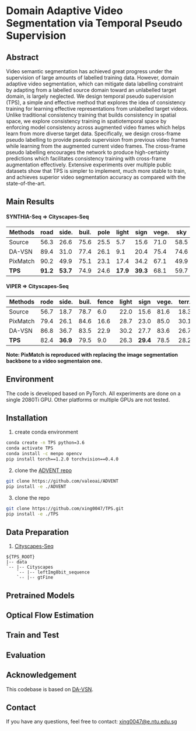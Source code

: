 # Domain Adaptive Video Segmentation via Temporal Pseudo Supervision

## Abstract
Video semantic segmentation has achieved great progress under the supervision of large amounts of labelled training data. However, domain adaptive video segmentation, which can mitigate data labelling constraint by adapting from a labelled source domain toward an unlabelled target domain, is largely neglected. We design temporal pseudo supervision (TPS), a simple and effective method that explores the idea of consistency training for learning effective representations from unlabelled target videos. Unlike traditional consistency training that builds consistency in spatial space, we explore consistency training in spatiotemporal space by enforcing model consistency across augmented video frames which helps learn from more diverse target data. Specifically, we design cross-frame pseudo labelling to provide pseudo supervision from previous video frames while learning from the augmented current video frames. The cross-frame pseudo labelling encourages the network to produce high-certainty predictions which facilitates consistency training with cross-frame augmentation effectively. Extensive experiments over multiple public datasets show that TPS is simpler to implement, much more stable to train, and achieves superior video segmentation accuracy as compared with the state-of-the-art.

## Main Results
#### SYNTHIA-Seq => Cityscapes-Seq
| Methods       | road | side. | buil. | pole | light | sign | vege. | sky | per. | rider | car | mIoU |
|---------------|------|----------|----------|------|-------|------|------------|-----|--------|-------|-----|------|
| Source        | 56.3 | 26.6 | 75.6 | 25.5 |  5.7 | 15.6 | 71.0 | 58.5 | 41.7 | 17.1 | 27.9 | 38.3 |
| DA-VSN        | 89.4 | 31.0 | 77.4 | 26.1 |  9.1 | 20.4 | 75.4 | 74.6 | 42.9 | 16.1 | 82.4 | 49.5 |
| PixMatch      | 90.2 | 49.9 | 75.1 | 23.1 | 17.4 | 34.2 | 67.1 | 49.9 | 55.8 | 14.0 | 84.3 | 51.0 |
| **TPS**| **91.2**| **53.7** | 74.9 | 24.6 | **17.9** | **39.3** | 68.1 | 59.7 | **57.2** | **20.3** | **84.5** | **53.8** |

#### VIPER => Cityscapes-Seq
| Methods       | rode | side. | buil. | fence | light | sign | vege. | terr. | sky | per. | car | truck | bus | motor | bike | mIoU |
|---------------|------|----------|----------|-------|-------|------|------------|---------|-----|--------|-----|-------|-----|-------|------|------|
| Source        | 56.7 | 18.7 | 78.7 |  6.0 | 22.0 | 15.6 | 81.6 | 18.3 | 80.4 | 59.9 | 66.3 |  4.5 | 16.8 | 20.4 | 10.3 | 37.1 |
| PixMatch      | 79.4 | 26.1 | 84.6 | 16.6 | 28.7 | 23.0 | 85.0 | 30.1 | 83.7 | 58.6 | 75.8 | 34.2 | 45.7 | 16.6 | 12.4 | 46.7 |
| DA-VSN        | 86.8 | 36.7 | 83.5 | 22.9 | 30.2 | 27.7 | 83.6 | 26.7 | 80.3 | 60.0 | 79.1 | 20.3 | 47.2 | 21.2 | 11.4 | 47.8 |
| **TPS** | 82.4 | **36.9** | 79.5 | 9.0 | 26.3 | **29.4** | 78.5 | 28.2 | 81.8 | **61.2** | **80.2** | **39.8** | 40.3 | 28.5 | 31.7 | **48.9** |

**Note: PixMatch is reproduced with replacing the image segmentation backbone to a video segmentaion one.**

## Environment
The code is developed based on PyTorch. All experiments are done on a single 2080Ti GPU. Other platforms or multiple GPUs are not tested.

## Installation
1. create conda environment
```bash
conda create -n TPS python=3.6
conda activate TPS
conda install -c menpo opencv
pip install torch==1.2.0 torchvision==0.4.0
```
2. clone the [ADVENT repo](https://github.com/valeoai/ADVENT)
```bash
git clone https://github.com/valeoai/ADVENT
pip install -e ./ADVENT
```

3. clone the repo
```bash
git clone https://github.com/xing0047/TPS.git
pip install -e ./TPS
```

## Data Preparation
1. [Cityscapes-Seq](https://www.cityscapes-dataset.com/)
```
${TPS_ROOT}
|-- data
`-- |-- Cityscapes
    `-- |-- leftImg8bit_sequence
    `-- |-- gtFine
```

## Pretrained Models

## Optical Flow Estimation

## Train and Test

## Evaluation

## Acknowledgement
This codebase is based on [DA-VSN](https://github.com/Dayan-Guan/DA-VSN).

## Contact
If you have any questions, feel free to contact: xing0047@e.ntu.edu.sg
